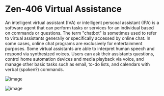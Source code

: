 # Zen-406 Virtual Assistance
 An intelligent virtual assistant (IVA) or intelligent personal assistant (IPA) is a software agent that can perform tasks or services for an individual based on commands or questions. The term "chatbot" is sometimes used to refer to virtual assistants generally or specifically accessed by online chat. In some cases, online chat programs are exclusively for entertainment purposes. Some virtual assistants are able to interpret human speech and respond via synthesized voices. Users can ask their assistants questions, control home automation devices and media playback via voice, and manage other basic tasks such as email, to-do lists, and calendars with verbal (spoken?) commands.

![image](https://user-images.githubusercontent.com/60054130/124916356-34828680-e010-11eb-933b-1b2934c7d78d.png)

![image](https://user-images.githubusercontent.com/60054130/124916501-61cf3480-e010-11eb-8ab9-58ab31e28565.png)
